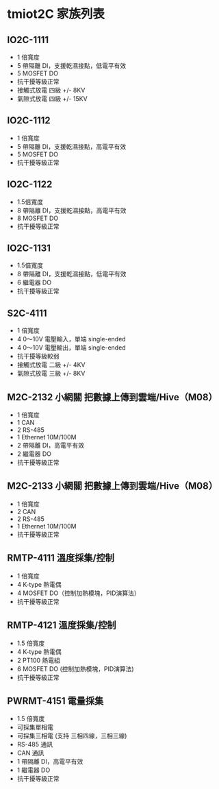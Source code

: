 # tmiot2C 家族列表

## IO2C-1111
- 1 倍寬度
- 5 帶隔離 DI，支援乾濕接點，低電平有效
- 5 MOSFET DO
- 抗干擾等級正常
- 接觸式放電 四級 +/- 8KV
- 氣隙式放電 四級 +/- 15KV

## IO2C-1112
- 1 倍寬度
- 5 帶隔離 DI，支援乾濕接點，高電平有效
- 5 MOSFET DO
- 抗干擾等級正常

## IO2C-1122
- 1.5倍寬度
- 8 帶隔離 DI，支援乾濕接點，高電平有效
- 8 MOSFET DO
- 抗干擾等級正常

## IO2C-1131
- 1.5倍寬度
- 8 帶隔離 DI，支援乾濕接點，低電平有效
- 6 繼電器 DO
- 抗干擾等級正常

## S2C-4111
- 1 倍寬度
- 4 0～10V 電壓輸入，單端 single-ended
- 4 0～10V 電壓輸出，單端 single-ended
- 抗干擾等級較弱
- 接觸式放電 二級 +/- 4KV
- 氣隙式放電 三級 +/- 8KV

## M2C-2132 小網關 把數據上傳到雲端/Hive（M08）
- 1 倍寬度
- 1 CAN
- 2 RS-485
- 1 Ethernet 10M/100M
- 2 帶隔離 DI，高電平有效
- 2 繼電器 DO
- 抗干擾等級正常

## M2C-2133 小網關 把數據上傳到雲端/Hive（M08）
- 1 倍寬度
- 2 CAN
- 2 RS-485
- 1 Ethernet 10M/100M
- 抗干擾等級正常

## RMTP-4111 溫度採集/控制
- 1 倍寬度
- 4 K-type 熱電偶
- 4 MOSFET DO（控制加熱模塊，PID演算法）
- 抗干擾等級正常

## RMTP-4121 溫度採集/控制
- 1.5 倍寬度
- 4 K-type 熱電偶
- 2 PT100 熱電組
- 6 MOSFET DO (控制加熱模塊，PID演算法)
- 抗干擾等級正常

## PWRMT-4151 電量採集
- 1.5 倍寬度
- 可採集單相電
- 可採集三相電 (支持 三相四線，三相三線)
- RS-485 通訊
- CAN 通訊
- 1 帶隔離 DI，高電平有效
- 1 繼電器 DO
- 抗干擾等級正常

